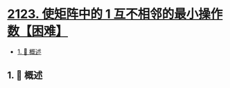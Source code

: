 # [2123. 使矩阵中的 1 互不相邻的最小操作数【困难】](https://github.com/tnotesjs/TNotes.leetcode/tree/main/notes/2123.%20%E4%BD%BF%E7%9F%A9%E9%98%B5%E4%B8%AD%E7%9A%84%201%20%E4%BA%92%E4%B8%8D%E7%9B%B8%E9%82%BB%E7%9A%84%E6%9C%80%E5%B0%8F%E6%93%8D%E4%BD%9C%E6%95%B0%E3%80%90%E5%9B%B0%E9%9A%BE%E3%80%91)

<!-- region:toc -->

- [1. 📝 概述](#1--概述)

<!-- endregion:toc -->

## 1. 📝 概述
